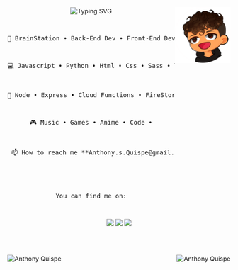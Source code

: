 <div align="center">
<img src="https://github.com/AnthonyQuispe/AnthonyQuispe/blob/main/assets/CartoonV.png" width="25%" align="right" />
<img src="https://readme-typing-svg.demolab.com?font=Inconsolata&weight=500&size=50&duration=4000&pause=300&center=true&vCenter=true&multiline=true&repeat=false&random=false&width=1500&height=200&lines=Hi+Nice+to+meet+you+%F0%9F%AB%B1%F0%9F%8F%BC%E2%80%8D%F0%9F%AB%B2%F0%9F%8F%BB+;My+name+is+Anthony;I'm+a+Full+Stack+Engineer+Wizard" alt="Typing SVG"  width="70%" /></a>
<br><br>

<pre>
<p align="center">💼 BrainStation • Back-End Dev • Front-End Dev</p>
<p align="center">💻 Javascript • Python • Html • Css • Sass • Typescript • </p>
<p align="center">📖 Node • Express • Cloud Functions • FireStore • MySQL •</p>
<p align="center">🎮 Music • Games • Anime • Code •</p>
<p> 📫 How to reach me **Anthony.s.Quispe@gmail.com </p>
<br>
<p>You can find me on:</p>
</pre>
<div align="center>

[![](https://img.shields.io/badge/Linkedin-0a66c2)](http://linkedin.com/in/anthonyqs)
[![](https://img.shields.io/badge/Youtube-FF0000)](https://www.youtube.com/channel/UCGiQcLBUgTrmortgLTT7cIA)
[![](https://img.shields.io/badge/Portfolio-FEAE2E)](https://anthonyquispe.com/)

</div>
<br><br>

<div align="center" >
<img align="left" src="https://github-readme-stats.vercel.app/api/top-langs?username=AnthonyQuispe&show_icons=true&locale=en&theme=dracula&layout=compact" alt="Anthony Quispe" /></p>
<img align="right" src="https://github-readme-stats.vercel.app/api?username=AnthonyQuispe&show_icons=true&locale=en&theme=dracula&layout=compact" alt="Anthony Quispe" /></p>
<div>
</div>
